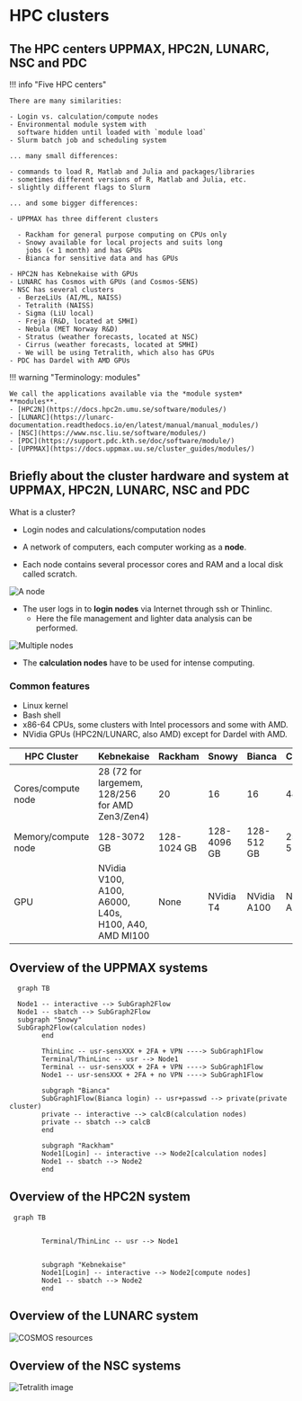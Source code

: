 # HPC clusters

## The HPC centers UPPMAX, HPC2N, LUNARC, NSC and PDC

!!! info "Five HPC centers"

    There are many similarities:

    - Login vs. calculation/compute nodes
    - Environmental module system with
      software hidden until loaded with `module load`
    - Slurm batch job and scheduling system

    ... many small differences:

    - commands to load R, Matlab and Julia and packages/libraries
    - sometimes different versions of R, Matlab and Julia, etc.
    - slightly different flags to Slurm

    ... and some bigger differences:

    - UPPMAX has three different clusters

      - Rackham for general purpose computing on CPUs only
      - Snowy available for local projects and suits long
        jobs (< 1 month) and has GPUs
      - Bianca for sensitive data and has GPUs

    - HPC2N has Kebnekaise with GPUs
    - LUNARC has Cosmos with GPUs (and Cosmos-SENS)
    - NSC has several clusters
      - BerzeLiUs (AI/ML, NAISS)
      - Tetralith (NAISS)
      - Sigma (LiU local)
      - Freja (R&D, located at SMHI)
      - Nebula (MET Norway R&D)
      - Stratus (weather forecasts, located at NSC)
      - Cirrus (weather forecasts, located at SMHI)
      - We will be using Tetralith, which also has GPUs
    - PDC has Dardel with AMD GPUs

!!! warning "Terminology: modules"

    We call the applications available via the *module system* **modules**.
    - [HPC2N](https://docs.hpc2n.umu.se/software/modules/)
    - [LUNARC](https://lunarc-documentation.readthedocs.io/en/latest/manual/manual_modules/)
    - [NSC](https://www.nsc.liu.se/software/modules/)
    - [PDC](https://support.pdc.kth.se/doc/software/module/)
    - [UPPMAX](https://docs.uppmax.uu.se/cluster_guides/modules/)

<!-- markdownlint-disable MD013 --><!-- Headers cannot be split up over lines, hence will break 80 characters per line -->

## Briefly about the cluster hardware and system at UPPMAX, HPC2N, LUNARC, NSC and PDC

<!-- markdownlint-enable MD013 -->


What is a cluster?

- Login nodes and calculations/computation nodes

- A network of computers, each computer working as a **node**.

- Each node contains several processor cores and RAM
  and a local disk called scratch.

![A node](../img/node.png)

- The user logs in to **login nodes**  via Internet through ssh or Thinlinc.
    - Here the file management and lighter data analysis can be performed.

![Multiple nodes](../img/nodes.png)

- The **calculation nodes** have to be used for intense computing.

### Common features

- Linux kernel
- Bash shell
- x86-64 CPUs, some clusters with Intel processors and some with AMD.
- NVidia GPUs (HPC2N/LUNARC, also AMD) except for Dardel with AMD.

<!-- markdownlint-disable MD013 --><!-- Tables cannot be split up over lines, hence will break 80 characters per line -->

HPC Cluster        |Kebnekaise                                          |Rackham|Snowy|Bianca|COSMOS|Tetralith|Dardel
-------------------|----------------------------------------------------|-------|-----|------|------|---------|------
Cores/compute node |28 (72 for largemem, 128/256 for AMD Zen3/Zen4)     |20|16|16|48|32|128
Memory/compute node|128-3072 GB                                         |128-1024 GB|128-4096 GB|128-512 GB|256-512 GB|96-384 GB|256-2048 GB
GPU                |NVidia V100, A100, A6000, L40s, H100, A40, AMD MI100|None       |NVidia T4  |NVidia A100|NVidia A100|NVidia T4|four AMD Instinct™ MI250X á 2 GCDs

<!-- markdownlint-enable MD013 -->

## Overview of the UPPMAX systems

```mermaid
  graph TB

  Node1 -- interactive --> SubGraph2Flow
  Node1 -- sbatch --> SubGraph2Flow
  subgraph "Snowy"
  SubGraph2Flow(calculation nodes)
        end

        ThinLinc -- usr-sensXXX + 2FA + VPN ----> SubGraph1Flow
        Terminal/ThinLinc -- usr --> Node1
        Terminal -- usr-sensXXX + 2FA + VPN ----> SubGraph1Flow
        Node1 -- usr-sensXXX + 2FA + no VPN ----> SubGraph1Flow

        subgraph "Bianca"
        SubGraph1Flow(Bianca login) -- usr+passwd --> private(private cluster)
        private -- interactive --> calcB(calculation nodes)
        private -- sbatch --> calcB
        end

        subgraph "Rackham"
        Node1[Login] -- interactive --> Node2[calculation nodes]
        Node1 -- sbatch --> Node2
        end
```

## Overview of the HPC2N system

```mermaid
 graph TB


        Terminal/ThinLinc -- usr --> Node1


        subgraph "Kebnekaise"
        Node1[Login] -- interactive --> Node2[compute nodes]
        Node1 -- sbatch --> Node2
        end
```

## Overview of the LUNARC system

![COSMOS resources](../img/cosmos-resources.png)

## Overview of the NSC systems

![Tetralith image](../img/mermaid-tetralith.png)
